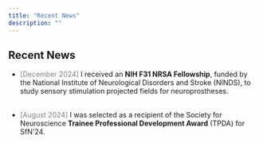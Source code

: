 ```yaml
---
title: "Recent News"
description: ""
---
```



## Recent News
* <span style="color: gray;">[December 2024]</span> I received an **NIH F31 NRSA Fellowship**, funded by the National Institute of Neurological Disorders and Stroke (NINDS), to study sensory stimulation projected fields for neuroprostheses.
<br> <br>

* <span style="color: gray;">[August 2024]</span> I was selected as a recipient of the Society for Neuroscience **Trainee Professional Development Award** (TPDA) for SfN'24.
<br> <br>